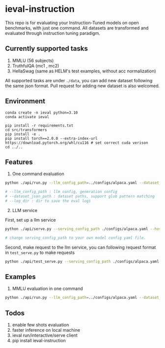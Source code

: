 # ieval-instruction

This repo is for evaluating your Instruction-Tuned models on open benchmarks, with just one command. All datasets are transformed and evaluated through instruction tuning paradigm.


## Currently supported tasks
1. MMLU (56 subjects)
2. TruthfulQA (mc1 , mc2)
3. HellaSwag (same as HELM's test examples, without acc normalization)

All supported tasks are under `./data`, you can add new dataset following the same json format. Pull request for adding new dataset is also welcomed.

## Environment
```
conda create -n ieval python=3.10
conda activate ieval

pip install -r requirements.txt
cd src/transformers
pip install -e .
pip install torch==2.0.0 --extra-index-url https://download.pytorch.org/whl/cu116 # set correct cuda verison
cd ../..
```

## Features

1. One command evaluation 

```bash
python ./api/run.py --llm_config_path=../configs/alpaca.yaml --dataset_json_path=../ieval/data/mmlu/ieval_mmlu_*.json --log_dir=../results/test

# --llm_config_path : llm config, generation config
# --dataset_json_path : dataset paths, support glob pattern matching
# --log_dir : dir to save the eval logs

```


2. LLM service

First, set up a llm service
```bash
python ./api/serve.py --serving_config_path ./configs/alpaca.yaml --host 0.0.0.0 --port 8080

# change serving_config_path to your own model config yaml file.
```

Second, make request to the llm service, you can following request format in `test_serve.py` to make requests

```bash
python ./api/test_serve.py --serving_config_path ./configs/alpaca.yaml --dataset_path ./data/mmlu/ieval_mmlu_college_biology.json --llm_service_address http://127.0.0.1:8080/llm_serving/
```


## Examples

1. MMLU evaluation in one command
```bash
python ./api/run.py --llm_config_path=../configs/alpaca.yaml --dataset_json_path=../ieval/data/mmlu/ieval_mmlu_*.json --log_dir=../results/test
```



## Todos
1. enable few shots evaluation
2. faster inference on local machine
3. ieval run/interactive/serve client
4. pip install ieval-instruction


